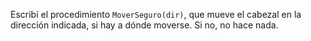 Escribí el procedimiento `MoverSeguro(dir)`, que mueve el cabezal en la dirección indicada, si hay a dónde moverse. Si no, no hace nada.